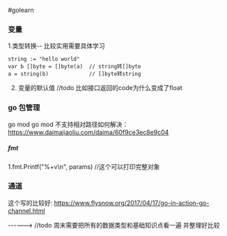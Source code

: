 #golearn

### 变量
1.类型转换-- 比较实用需要具体学习
```
string := "hello world"
var b []byte = []byte(a)  // string转[]byte
a = string(b)             // []byte转string
```


2. 变量的默认值 //todo 比如接口返回的code为什么变成了float




### go 包管理
go mod
go mod 不支持相对路径如何解决：https://www.daimajiaoliu.com/daima/60f9ce3ec8e9c04

##### fmt
1.fmt.Printf("%+v\n", params) //这个可以打印完整对象 


### 通道

这个写的比较好: https://www.flysnow.org/2017/04/17/go-in-action-go-channel.html


------> //todo 周末需要把所有的数据类型和基础知识点看一遍 并整理好比较